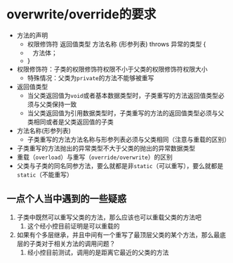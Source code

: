 # overwrite/override的要求

- 方法的声明
  - 权限修饰符 返回值类型 方法名称 (形参列表) throws 异常的类型 {
  - &nbsp;&nbsp;&nbsp;方法体；
  - }
- 权限修饰符：子类的权限修饰符权限不小于父类的权限修饰符权限大小
  - 特殊情况：父类为`private`的方法不能够被重写
- 返回值类型
  - 当父类返回值为`void`或者基本数据类型时，子类重写的方法返回值类型必须与父类保持一致
  - 当父类返回值为引用数据类型时，子类重写的方法的返回值类型必须与父类相同或者是父类返回值的子类
- 方法名称(形参列表)
  - 子类重写的方法方法名称与形参列表必须与父类相同（注意与重载的区别）
- 子类重写的方法抛出的异常类型不大于父类的抛出的异常数据类型
- 重载（`overload`）与重写（`override/overwrite`）的区别
- 父类与子类的同名同参方法，要么就都是非`static`（可以重写），要么就都是`static`（不能重写）

## 一点个人当中遇到的一些疑惑

1. 子类中既然可以重写父类的方法，那么应该也可以重载父类的方法吧
   1. 这个经小控目前证明是可以重载的
2. 如果有个多层继承，并且中间有一个重写了最顶层父类的某个方法，那么最底层的子类对于相关方法的调用问题？
   1. 经小控目前测试，调用的是距离它最近的父类的方法